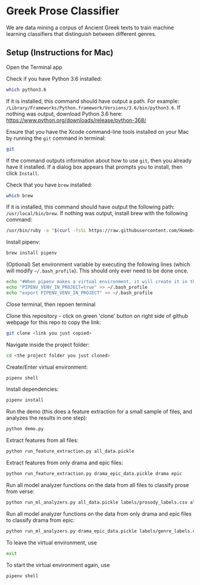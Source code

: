 # Greek Prose Classifier
We are data mining a corpus of Ancient Greek texts to train machine learning classifiers that distinguish between different genres.

## Setup (Instructions for Mac)

Open the Terminal app

Check if you have Python 3.6 installed:
```bash
which python3.6
```
If it is installed, this command should have output a path. For example: `/Library/Frameworks/Python.framework/Versions/3.6/bin/python3.6`. If nothing was output, download Python 3.6 here: https://www.python.org/downloads/release/python-368/

Ensure that you have the Xcode command-line tools installed on your Mac by running the `git` command in terminal:
```bash
git
```
If the command outputs information about how to use `git`, then you already have it installed. If a dialog box appears that prompts you to install, then click `Install`.

Check that you have `brew` installed:
```bash
which brew
```
If it is installed, this command should have output the following path: `/usr/local/bin/brew`. If nothing was output, install brew with the following command: 
```bash
/usr/bin/ruby -e "$(curl -fsSL https://raw.githubusercontent.com/Homebrew/install/master/install)"
```

Install pipenv:
```bash
brew install pipenv
```

(Optional) Set environment variable by executing the following lines (which will modify `~/.bash_profile`). This should only ever need to be done once.
```bash
echo "#When pipenv makes a virtual environment, it will create it in the same directory as the project instead of ~/.local/share/virtualenv/" >> ~/.bash_profile
echo "PIPENV_VENV_IN_PROJECT=true" >> ~/.bash_profile
echo "export PIPENV_VENV_IN_PROJECT" >> ~/.bash_profile
```
Close terminal, then repoen terminal

Clone this repository - click on green 'clone' button on right side of github webpage for this repo to copy the link:
```bash
git clone <link you just copied>
```

Navigate inside the project folder:
```bash
cd <the project folder you just cloned>
```

Create/Enter virtual environment:
```bash
pipenv shell
```

Install dependencies: 
```bash
pipenv install
```

Run the demo (this does a feature extraction for a small sample of files, and analyzes the results in one step):
```bash
python demo.py
```

Extract features from all files:
```bash
python run_feature_extraction.py all_data.pickle
```

Extract features from only drama and epic files:
```bash
python run_feature_extraction.py drama_epic_data.pickle drama epic
```

Run all model analyzer functions on the data from all files to classify prose from verse:
```bash
python run_ml_analyzers.py all_data.pickle labels/prosody_labels.csv all
```

Run all model analyzer functions on the data from only drama and epic files to classify drama from epic:
```bash
python run_ml_analyzers.py drama_epic_data.pickle labels/genre_labels.csv all
```

To leave the virtual environment, use 
```bash
exit
```

To start the virtual environment again, use 
```bash
pipenv shell
```
